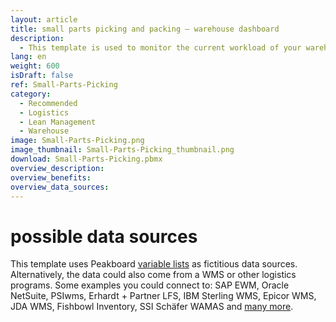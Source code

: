 ```yaml
---
layout: article
title: small parts picking and packing ― warehouse dashboard
description: 
  - This template is used to monitor the current workload of your warehouse. The practical visualization shows you important key figures such as inventory levels and information on orders in real time. Optimize your logistics processes and increase your warehouse stock accuracy with ease. In this template variables are used as sample data and a script is executed to display an action. Replace the variables with your own data sources and remove the script to configure the template for your individual use case.
lang: en
weight: 600
isDraft: false
ref: Small-Parts-Picking
category:
  - Recommended
  - Logistics
  - Lean Management
  - Warehouse
image: Small-Parts-Picking.png
image_thumbnail: Small-Parts-Picking_thumbnail.png
download: Small-Parts-Picking.pbmx
overview_description:
overview_benefits:
overview_data_sources:
---
```

# possible data sources
This template uses Peakboard [variable lists](https://help.peakboard.com/scripting/en-variables.html) as fictitious data sources. Alternatively, the data could also come from a WMS or other logistics programs. Some examples you could connect to: SAP EWM, Oracle NetSuite, PSIwms, Erhardt + Partner LFS, IBM Sterling WMS, Epicor WMS, JDA WMS, Fishbowl Inventory, SSI Schäfer WAMAS and [many more](https://peakboard.com/en/product/peakboard-versions/#dataconnections).